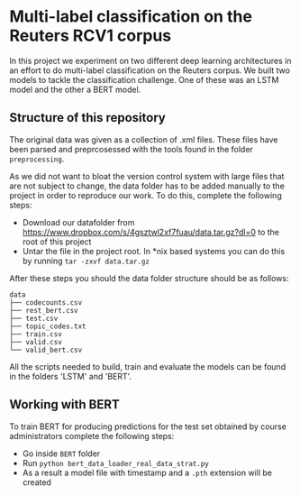 # Multi-label classification on the Reuters RCV1 corpus

In this project we experiment on two different deep learning architectures in an effort to do multi-label classification on the Reuters corpus. We built two models to tackle the classification challenge. One of these was an LSTM model and the other a BERT model.

## Structure of this repository

The original data was given as a collection of .xml files. These files have been parsed and preprcosessed with the tools found in the folder `preprocessing`.

As we did not want to bloat the version control system with large files that are not subject to change, the data folder has to be added manually to the project in order to reproduce our work. To do this, complete the following steps:  

- Download our datafolder from https://www.dropbox.com/s/4gsztwl2xf7fuau/data.tar.gz?dl=0 to the root of this project
- Untar the file in the project root. In *nix based systems you can do this by running `tar -zxvf data.tar.gz`

After these steps you should the data folder structure should be as follows:

```
data
├── codecounts.csv
├── rest_bert.csv
├── test.csv
├── topic_codes.txt
├── train.csv
├── valid.csv
└── valid_bert.csv
```

All the scripts needed to build, train and evaluate the models can be found in the folders 'LSTM' and 'BERT'.

## Working with BERT

To train BERT for producing predictions for the test set obtained by course administrators complete the following steps:  
- Go inside `BERT` folder
- Run `python bert_data_loader_real_data_strat.py`
- As a result a model file with timestamp and a `.pth` extension will be created